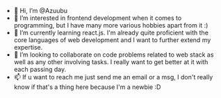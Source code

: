 - 👋 Hi, I’m @Azuubu
- 👀 I’m interested in frontend development when it comes to programming, but I have many more various hobbies apart from it :) 
- 🌱 I’m currently learning react.js. I'm already quite proficient with the core languages of web development and I want to further extend my expertise.
- 💞️ I’m looking to collaborate on code problems related to web stack as well as any other involving tasks. I really want to get better at it with each passing day.
- 📫 If u want to reach me just send me an email or a msg, I don't really know if that's a thing here because I'm a newbie :D

<!---
Azuubu/Azuubu is a ✨ special ✨ repository because its `README.md` (this file) appears on your GitHub profile.
You can click the Preview link to take a look at your changes.
--->
